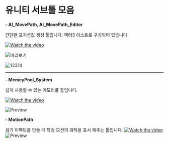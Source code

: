 # 유니티 서브툴 모음

**- AI_MovePath, AI_MovePath_Editor**

간단한 포지션값 생성 툴입니다.
벡터3 리스트로 구성되어 있습니다.

[![Watch the video](https://user-images.githubusercontent.com/10443544/84587537-0194b000-ae5b-11ea-903c-ee073f3d4337.png)](https://youtu.be/sAlpPW5nnBs)

![미리보기](https://user-images.githubusercontent.com/10443544/84587142-a7deb680-ae57-11ea-8064-d936b9ff140d.png)

![12314](https://user-images.githubusercontent.com/10443544/84587207-3c491900-ae58-11ea-9cfe-f0cd127ff116.png)

***

**- MemeyPool_System**

쉽게 사용할 수 있는 메모리풀 툴입니다.

[![Watch the video](https://user-images.githubusercontent.com/10443544/87226329-f9824e80-c3cd-11ea-8101-bd27f549744a.png)](https://youtu.be/taShYv0HlVA)

![Preview](https://user-images.githubusercontent.com/10443544/87226033-0dc54c00-c3cc-11ea-85dd-8f88d6065a0a.gif)



**- MotionPath**

검기 이펙트를 만들 때 특정 모션의 괘적을 표시 해주는 툴입니다.
[![Watch the video](https://user-images.githubusercontent.com/10443544/111861490-fcd4cd80-8991-11eb-8e46-b918fbd15430.png)](https://www.youtube.com/watch?v=FFpnRiHzrK0)
![Preview](https://user-images.githubusercontent.com/10443544/111861361-001b8980-8991-11eb-9149-4c7a727d1c96.gif)

